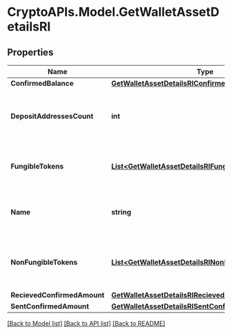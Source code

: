 # CryptoAPIs.Model.GetWalletAssetDetailsRI

## Properties

Name | Type | Description | Notes
------------ | ------------- | ------------- | -------------
**ConfirmedBalance** | [**GetWalletAssetDetailsRIConfirmedBalance**](GetWalletAssetDetailsRIConfirmedBalance.md) |  | 
**DepositAddressesCount** | **int** | Specifies the count of deposit addresses in the Wallet. | 
**FungibleTokens** | [**List&lt;GetWalletAssetDetailsRIFungibleTokensInner&gt;**](GetWalletAssetDetailsRIFungibleTokensInner.md) | Represents fungible tokens&#39;es detailed information | 
**Name** | **string** | Defines the name of the Wallet given to it by the user. | 
**NonFungibleTokens** | [**List&lt;GetWalletAssetDetailsRINonFungibleTokensInner&gt;**](GetWalletAssetDetailsRINonFungibleTokensInner.md) | Represents non-fungible tokens&#39;es detailed information. | 
**RecievedConfirmedAmount** | [**GetWalletAssetDetailsRIRecievedConfirmedAmount**](GetWalletAssetDetailsRIRecievedConfirmedAmount.md) |  | 
**SentConfirmedAmount** | [**GetWalletAssetDetailsRISentConfirmedAmount**](GetWalletAssetDetailsRISentConfirmedAmount.md) |  | 

[[Back to Model list]](../README.md#documentation-for-models) [[Back to API list]](../README.md#documentation-for-api-endpoints) [[Back to README]](../README.md)

